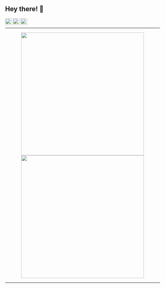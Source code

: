 ## Hey there! :wave:

<a href="https://www.instagram.com/_not_akansha/">
  <img align="left" alt="Akanksha's Instagram" width="22px" src="https://raw.githubusercontent.com/hussainweb/hussainweb/main/icons/instagram.png" />
</a>
<a href="https://discordapp.com/users/akanksha25">
  <img align="left" alt="Akanksha's Discord" width="22px" src="https://raw.githubusercontent.com/peterthehan/peterthehan/master/assets/discord.svg" />
</a>
<a href="https://www.linkedin.com/in/akankksha25/">
  <img align="left" alt="Akanksha's LinkedIN" width="22px" src="https://raw.githubusercontent.com/peterthehan/peterthehan/master/assets/linkedin.svg" />
</a>

<br />

---

<p align="center">
  <img src="https://github-readme-stats.vercel.app/api?username=ak2502&show_icons=true&theme=bear" width="400">
  <img src="https://github-readme-streak-stats.herokuapp.com?user=ak2502&theme=dark&hide_border=true" width="400">
</p>

---
